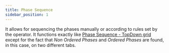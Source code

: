 ```yaml
---
title: Phase Sequence
sidebar_position: 1
---
```


It allows for sequencing the phases manually or according to rules set by the operator. It functions exactly like [Phase Sequence - TopDown grid](/docs/planning/capacity-requirements-planning/phase-sequences/phase-sequence-topdown) except for the fact that *Non Ordered Phases* and *Ordered Phases* are found, in this case, on two different tabs.